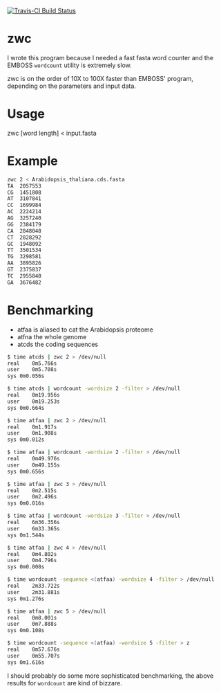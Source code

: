 [![Travis-CI Build Status](https://travis-ci.org/arendsee/zwc.svg?branch=master)](https://travis-ci.org/arendsee/zwc)

zwc
===

I wrote this program because I needed a fast fasta word counter and the EMBOSS ```wordcount``` utility is extremely slow.

zwc is on the order of 10X to 100X faster than EMBOSS' program, depending on the parameters and input data.

Usage
=====

zwc [word length] < input.fasta

Example
=======

```bash
zwc 2 < Arabidopsis_thaliana.cds.fasta
TA	2057553
CG	1451808
AT	3107841
CC	1699984
AC	2224214
AG	3257240
GG	2384179
CA	2848048
CT	2828292
GC	1948092
TT	3501534
TG	3298581
AA	3895826
GT	2375837
TC	2955840
GA	3676482
```

Benchmarking
============

* atfaa is aliased to cat the Arabidopsis proteome
* atfna the whole genome
* atcds the coding sequences

```bash
$ time atcds | zwc 2 > /dev/null
real	0m5.766s
user	0m5.708s
sys	0m0.056s

$ time atcds | wordcount -wordsize 2 -filter > /dev/null
real	0m19.956s
user	0m19.253s
sys	0m0.664s

$ time atfaa | zwc 2 > /dev/null
real	0m1.917s
user	0m1.908s
sys	0m0.012s

$ time atfaa | wordcount -wordsize 2 -filter > /dev/null
real	0m49.976s
user	0m49.155s
sys	0m0.656s

$ time atfaa | zwc 3 > /dev/null
real	0m2.515s
user	0m2.496s
sys	0m0.016s

$ time atfaa | wordcount -wordsize 3 -filter > /dev/null
real	6m36.356s
user	6m33.365s
sys	0m1.544s

$ time atfaa | zwc 4 > /dev/null
real	0m4.802s
user	0m4.796s
sys	0m0.008s

$ time wordcount -sequence <(atfaa) -wordsize 4 -filter > /dev/null
real	2m33.722s
user	2m31.881s
sys	0m1.276s

$ time atfaa | zwc 5 > /dev/null
real	0m8.001s
user	0m7.888s
sys	0m0.108s

$ time wordcount -sequence <(atfaa) -wordsize 5 -filter > z
real	0m57.676s
user	0m55.707s
sys	0m1.616s
```

I should probably do some more sophisticated benchmarking, the above results for ```wordcount``` are kind of bizzare.
